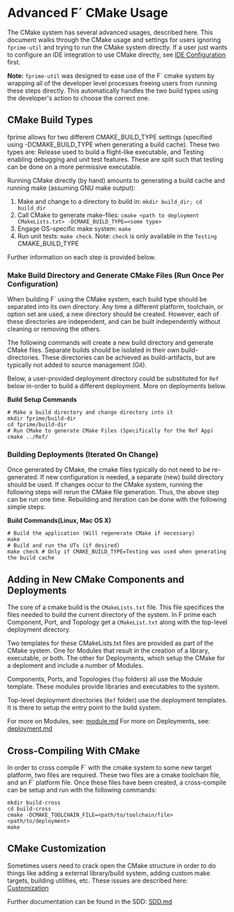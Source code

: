 # Advanced F´ CMake Usage

The CMake system has several advanced usages, described here.  This document walks through the CMake usage and settings
for users ignoring `fprime-util` and trying to run the CMake system directly.  If a user just wants to configure an IDE
integration to use CMake directly, see [IDE Configuration](../dev/configure-ide.md) first.

**Note:** `fprime-util` was designed to ease use of the F´ cmake system by wrapping all of the developer level processes
           freeing users from running these steps directly. This automatically handles the two build types using the
           developer's action to choose the correct one.

## CMake Build Types

fprime allows for two different CMAKE_BUILD_TYPE settings (specified using -DCMAKE_BUILD_TYPE when generating a build
cache). These two types are: Release used to build a flight-like executable, and Testing enabling debugging and unit
test features.  These are split such that testing can be done on a more permissive executable.

Running CMake directly (by hand) amounts to generating a build cache and running make (assuming GNU make output):

1. Make and change to a directory to build in: `mkdir build_dir; cd build_dir`
2. Call CMake to generate make-files: `cmake <path to deployment CMakeLists.txt> -DCMAKE_BUILD_TYPE=<some type>`
3. Engage OS-specific make system: `make`
4. Run unit tests: `make check`. Note: `check` is only available in the `Testing` CMAKE_BUILD_TYPE

Further information on each step is provided below.

### Make Build Directory and Generate CMake Files (Run Once Per Configuration)

When building F´ using the CMake system, each build type should be separated into its own directory.
Any time a different platform, toolchain, or option set are used, a new directory should be created.
However, each of these directories are independent, and can be built independently without cleaning
or removing the others.

The following commands will create a new build directory and generate CMake files. Separate builds
should be isolated in their own build-directories.  These directories can be achieved as
build-artifacts, but are typically not added to source management (Git).

Below, a user-provided deployment directory could be substituted for `Ref` below in-order to build a
different deployment. More on deployments below.

**Build Setup Commands**

```
# Make a build directory and change directory into it
mkdir fprime/build-dir
cd fprime/build-dir
# Run CMake to generate CMake Files (Specifically for the Ref App)
cmake ../Ref/
```

### Building Deployments (Iterated On Change)

Once generated by CMake, the cmake files typically do not need to be re-generated. If new
configuration is needed, a separate (new) build directory should be used.  If changes occur to the
CMake system, running the following steps will rerun the CMake file generation. Thus, the above
step can be run one time.  Rebuilding and iteration can be done with the following simple steps:

**Build Commands(Linux, Mac OS X)**

``` 
# Build the application (Will regenerate CMake if necessary)
make
# Build and run the UTs (if desired)
make check # Only if CMAKE_BUILD_TYPE=Testing was used when generating the build cache
```


## Adding in New CMake Components and Deployments

The core of a cmake build is the `CMakeLists.txt` file. This file specifices the files needed to
build the current directory of the system. In F prime each Component, Port, and Topology get a
`CMakeList.txt` along with the top-level deployment directory.

Two templates for these CMakeLists.txt files are provided as part of the CMake system. One for
Modules that result in the creation of a library, executable, or both. The other for Deployments,
which setup the CMake for a deploment and include a number of Modules.

Components, Ports, and Topologies (`Top` folders) all use the Module template. These modules
provide libraries and executables to the system.

Top-level deployment directories (`Ref` folder) use the deployment templates. It is there to setup
the entry point to the build system.

For more on Modules, see: [module.md](module.md)
For more on Deployments, see: [deployment.md](deployment.md)


## Cross-Compiling With CMake

In order to cross compile F´ with the cmake system to some new target platform, two files are
required. These two files are a cmake toolchain file, and an F´ platform file. Once these files
have been created, a cross-compile can be setup and run with the following commands:

```
mkdir build-cross
cd build-cross
cmake -DCMAKE_TOOLCHAIN_FILE=<path/to/toolchain/file> <path/to/deployment>
make
```

## CMake Customization

Sometimes users need to crack open the CMake structure in order to do things like adding a external
library/build system, adding custom make targets, building utilities, etc. These issues are described
here: [Customization](Customization.md)


Further documentation can be found in the SDD: [SDD.md](sdd.md)